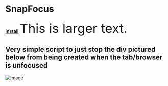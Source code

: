 # SnapFocus

**[Install](https://github.com/amukerd/SnapFocus/raw/refs/heads/main/script.user.js)**
<span style="font-size: 40px;">This is larger text.</span>

## Very simple script to just stop the div pictured below from being created when the tab/browser is unfocused

![image](https://github.com/user-attachments/assets/f346e761-99d5-464d-9dec-7c02eeef0331)
